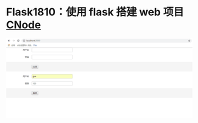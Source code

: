 # Flask1810：使用 flask 搭建 web 项目 [CNode](https://cnodejs.org/)
![img](https://github.com/zengqianGit/Flask1810/blob/master/readme/Flask.gif)
